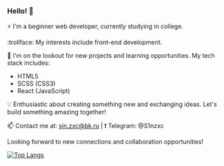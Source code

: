 ### Hello! 👋

 ⚡ I'm a beginner web developer, currently studying in college.

 :trollface: My interests include front-end development.

🚀 I'm on the lookout for new projects and learning opportunities. My tech stack includes:
- HTML5             
- SCSS (CSS3)       
- React (JavaScript)

💡 Enthusiastic about creating something new and exchanging ideas. Let's build something amazing together!

📫 Contact me at: sin.zxc@bk.ru | ❗ Telegram: @S1nzxc

Looking forward to new connections and collaboration opportunities! 

[![Top Langs](https://github-readme-stats.vercel.app/api/top-langs/?username=Sinzxc&layout=compact&theme=dark&showicons=true)](https://github.com/anuraghazra/github-readme-stats)
